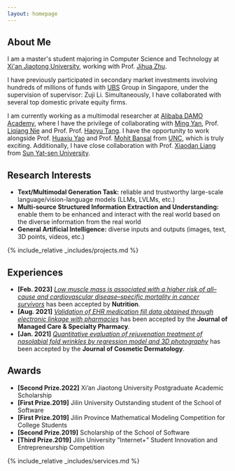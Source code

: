 ```yaml
---
layout: homepage
---
```


## About Me

I am a master's student majoring in Computer Science and Technology at <a href="https://www.xjtu.edu.cn/" target="_blank"> Xi'an Jiaotong University</a>, working with Prof. <a href="https://scholar.google.com.hk/citations?hl=zh-CN&user=JcN97sQAAAAJ" target="_blank"> Jihua Zhu</a>.

I have previously participated in secondary market investments involving hundreds of millions of funds with <a href="https://www.ubs.com/us/en.html" target="_blank"> UBS</a> Group in Singapore, under the supervision of supervisor: Zuji Li. Simultaneously, I have collaborated with several top domestic private equity firms.

I am currently working as a multimodal researcher at <a href="https://damo.alibaba.com/?lang=zh" target="_blank"> Alibaba DAMO Academy</a>, where I have the privilege of collaborating with <a href="https://scholar.google.com.hk/citations?hl=zh-CN&user=uIUfGxYAAAAJ" target="_blank"> Ming Yan</a>, Prof. <a href="https://scholar.google.com.hk/citations?user=yywVMhUAAAAJ&hl=zh-CN&oi=ao" target="_blank"> Liqiang Nie</a> and Prof. Prof. <a href="[https://scholar.google.com.hk/citations?user=yywVMhUAAAAJ&hl=zh-CN&oi=ao](https://scholar.google.com.hk/citations?hl=zh-CN&user=pA9PNhsAAAAJ)" target="_blank"> Haoyu Tang</a>. I have the opportunity to work alongside Prof. <a href="https://scholar.google.com.hk/citations?user=A20BZnQAAAAJ&hl=zh-CN&oi=ao" target="_blank"> Huaxiu Yao</a> and Prof. <a href="https://scholar.google.com.hk/citations?user=DN8QtscAAAAJ&hl=zh-CN&oi=ao" target="_blank"> Mohit Bansal</a> from <a href="https://www.unc.edu/"  target="_blank">UNC</a>, which is truly exciting. Additionally, I have close collaboration with Prof. <a href="https://scholar.google.com.hk/citations?user=voxznZAAAAAJ&hl=zh-CN&oi=ao"  target="_blank">Xiaodan Liang</a> from <a href="https://www.sysu.edu.cn/"  target="_blank">Sun Yat-sen University</a>.


## Research Interests
- **Text/Multimodal Generation Task:** reliable and trustworthy large-scale language/vision-language models (LLMs, LVLMs, etc.)
- **Multi-source Structured Information Extraction and Understanding:**  enable them to be enhanced and interact with the real world based on the diverse information from the real world
- **General Artificial Intelligence:** diverse inputs and outputs (images, text, 3D points, videos, etc.)


<!-- {% include_relative _includes/publications.md %} -->

{% include_relative _includes/projects.md %}








## Experiences

<!-- - **[Feb. 2020]** Our paper about incremental learning is accepted to CVPR 2020.
- **[Feb. 2020]** We will host the ACM Multimedia Asia 2020 conference in Singapore!
- **[Sept. 2019]** Our paper about few-shot learning is accepted to NeurIPS 2019. -->
- **[Feb. 2023]** <a href="https://www.sciencedirect.com/science/article/pii/S089990072200346X" target="_blank">*Low muscle mass is associated with a higher risk of all–cause and cardiovascular disease–specific mortality in cancer survivors*</a> has been accepted by **Nutrition**. 
- **[Aug. 2021]** <a href="https://www.jmcp.org/doi/full/10.18553/jmcp.2021.27.10.1482" target="_blank">*Validation of EHR medication fill data obtained through electronic linkage with pharmacies*</a> has been accepted by the **Journal of Managed Care & Specialty Pharmacy**.
- **[Jan. 2021]** <a href="https://onlinelibrary.wiley.com/doi/abs/10.1111/jocd.13486" target="_blank">*Quantitative evaluation of rejuvenation treatment of nasolabial fold wrinkles by regression model and 3D photography*</a> has been accepted by the **Journal of Cosmetic Dermatology**.

## Awards
- **[Second Prize.2022]** Xi’an Jiaotong University Postgraduate Academic Scholarship
- **[First Prize.2019]** Jilin University Outstanding student of the School of Software
- **[First Prize.2019]** Jilin Province Mathematical Modeling Competition for College Students
- **[Second Prize.2019]** Scholarship of the School of Software
- **[Third Prize.2019]** Jilin University ”Internet+” Student Innovation and Entrepreneurship Competition



{% include_relative _includes/services.md %}


